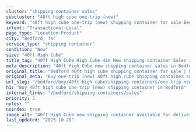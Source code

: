 ```yaml
---
cluster: "shipping container sales"
subcluster: "40ft high cube one-trip (new)"
keyword: "40ft high cube one-trip (new) shipping container for sale Bedford, TX"
intent: "Transactional-Local"
page_type: "Location-Product"
city: "Bedford, TX"
service_type: "shipping container"
condition: "New"
size: "40ft High Cube"
title_tag: "40ft High Cube High Cube 41k New shipping container Sales in Bedford | LC Container"
meta_description: "40ft High Cube new shipping container sales in Bedford. High cube containers with extra height. Fast delivery, competitive pricing. Serving shipping containers area. Quote ID: 488. Call (214) 524-4168 for your free quote today."
original_title: "Bedford 40ft high cube shipping container for sale | LC"
original_meta: "Buy one-trip (new) 40ft high cube shipping container sale with local delivery in Bedford, TX. LC Container — local Since 2003. Request a fast quote today."
url_slug: "/bedford/buy/40ft-high-cube/shipping-containers/one-trip-new"
h1: "Buy 40ft high cube one-trip (new) shipping container in Bedford"
internal_links: "/bedford/shipping-containers/sales"
priority: 3
notes: ""
noindex: true
image_alt: "40ft High Cube new shipping container available for delivery in Bedford"
last_updated: "2025-10-20"
---
```


<!-- TODO: Add unique city/inventory copy, images, and internal links here. -->
